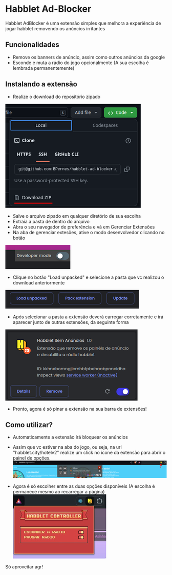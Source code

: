 # Habblet Ad-Blocker

Habblet AdBlocker é uma extensão simples que melhora a experiência de jogar habblet removendo os anúncios irritantes

## Funcionalidades

- Remove os banners de anúncio, assim como outros anúncios da google
- Esconde e muta a rádio do jogo opcionalmente (A sua escolha é lembrada permanentemente)


## Instalando a extensão

- Realize o download do repositório zipado

![print do botao de download](.github/step-1.png)

- Salve o arquivo zipado em qualquer diretório de sua escolha
- Extraia a pasta de dentro do arquivo
- Abra o seu navegador de preferência e vá em Gerenciar Extensões
- Na aba de gerenciar extesões, ative o modo desenvolvedor clicando no botão

![botão do modo desenvolvedor](.github/step-2.png)

- Clique no botão "Load unpacked" e selecione a pasta que vc realizou o download anteriormente

![três botões selecionáveis](.github/step-3.png)

- Após selecionar a pasta a extensão deverá carregar corretamente e irá aparecer junto de outras extensões, da seguinte forma

![print dos detalhes da extensão](.github/step-4.png)

- Pronto, agora é só pinar a extensão na sua barra de extensões!

## Como utilizar?

- Automaticamente a extensão irá bloquear os anúncios
- Assim que vc estiver na aba do jogo, ou seja, na url "habblet.city/hotelv2" realize um click no ícone da extensão para abrir o painel de opções.
![](.github/step-5.png)

- Agora é só escolher entre as duas opções disponíveis (A escolha é permanece mesmo ao recarregar a página)   
![](.github/step-6.png)

Só aproveitar agr!
